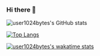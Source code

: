 ### Hi there 👋

<!--
**user1024bytes/user1024bytes** is a ✨ _special_ ✨ repository because its `README.md` (this file) appears on your GitHub profile.

Here are some ideas to get you started:

- 🔭 I’m currently working on ...
- 🌱 I’m currently learning ...
- 👯 I’m looking to collaborate on ...
- 🤔 I’m looking for help with ...
- 💬 Ask me about ...
- ⚡ Fun fact: ...
- 📫 How to reach me: 1024Bytes#1024
-->

![user1024bytes's GitHub stats](https://github-readme-stats.vercel.app/api?username=user1024bytes&theme=github_dark&show_icons=true)

[![Top Langs](https://github-readme-stats.vercel.app/api/top-langs/?username=user1024bytes&layout=compact&theme=github_dark)](https://github.com/user1024bytes/github-readme-stats)

[![user1024bytes's wakatime stats](https://github-readme-stats.vercel.app/api/wakatime?username=user1024bytes)](https://github.com/user1024bytes/github-readme-stats)
